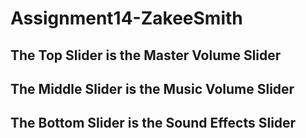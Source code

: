 # Assignment14-ZakeeSmith

## The Top Slider is the Master Volume Slider

## The Middle Slider is the Music Volume Slider

## The Bottom Slider is the Sound Effects Slider
